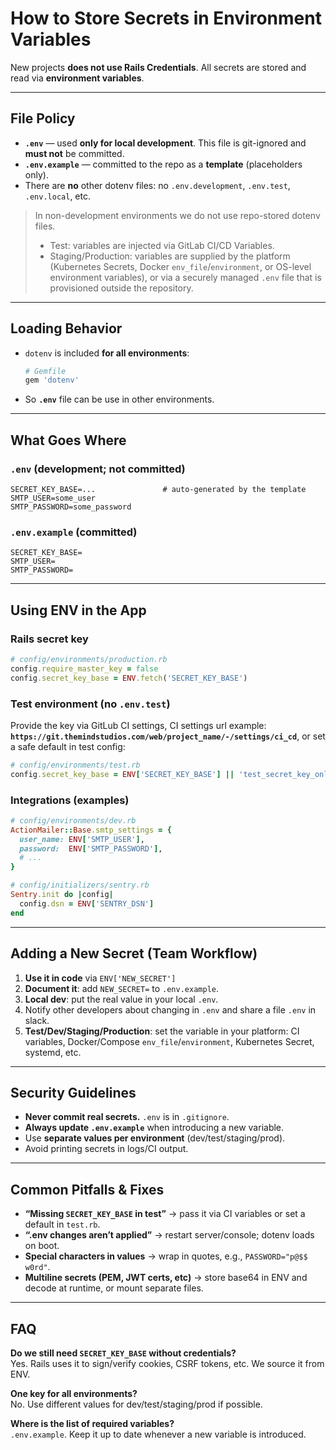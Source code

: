 # How to Store Secrets in Environment Variables

New projects **does not use Rails Credentials**. All secrets are stored and read via **environment variables**.

---

## File Policy

- **`.env`** — used **only for local development**. This file is git-ignored and **must not** be committed.
- **`.env.example`** — committed to the repo as a **template** (placeholders only).
- There are **no** other dotenv files: no `.env.development`, `.env.test`, `.env.local`, etc.

> In non-development environments we do not use repo-stored dotenv files.
> - Test: variables are injected via GitLab CI/CD Variables.
> - Staging/Production: variables are supplied by the platform (Kubernetes Secrets, Docker `env_file`/`environment`, or OS-level environment variables), or via a securely managed `.env` file that is provisioned outside the repository.


---

## Loading Behavior

- `dotenv` is included **for all environments**:
  ```ruby
  # Gemfile
  gem 'dotenv'
  ```
- So **`.env`**  file can be use in other environments.

---

## What Goes Where

### `.env` (development; not committed)
```dotenv
SECRET_KEY_BASE=...               # auto-generated by the template
SMTP_USER=some_user
SMTP_PASSWORD=some_password
```

### `.env.example` (committed)
```dotenv
SECRET_KEY_BASE=
SMTP_USER=
SMTP_PASSWORD=
```

---

## Using ENV in the App

### Rails secret key
```ruby
# config/environments/production.rb
config.require_master_key = false
config.secret_key_base = ENV.fetch('SECRET_KEY_BASE')
```

### Test environment (no `.env.test`)
Provide the key via GitLub CI settings, CI settings url example: **`https://git.themindstudios.com/web/project_name/-/settings/ci_cd`**, or set a safe default in test config:

```ruby
# config/environments/test.rb
config.secret_key_base = ENV['SECRET_KEY_BASE'] || 'test_secret_key_only_for_specs'
```

### Integrations (examples)
```ruby
# config/environments/dev.rb
ActionMailer::Base.smtp_settings = {
  user_name: ENV['SMTP_USER'],
  password:  ENV['SMTP_PASSWORD'],
  # ...
}

# config/initializers/sentry.rb
Sentry.init do |config|
  config.dsn = ENV['SENTRY_DSN']
end
```

---

## Adding a New Secret (Team Workflow)

1. **Use it in code** via `ENV['NEW_SECRET']`
2. **Document it**: add `NEW_SECRET=` to `.env.example`.
3. **Local dev**: put the real value in your local `.env`.
4. Notify other developers about changing in `.env` and share a file `.env` in slack.
4. **Test/Dev/Staging/Production**: set the variable in your platform: CI variables, Docker/Compose `env_file`/`environment`, Kubernetes Secret, systemd, etc.

---

## Security Guidelines

- **Never commit real secrets.** `.env` is in `.gitignore`.
- **Always update `.env.example`** when introducing a new variable.
- Use **separate values per environment** (dev/test/staging/prod).
- Avoid printing secrets in logs/CI output.

---

## Common Pitfalls & Fixes

- **“Missing `SECRET_KEY_BASE` in test”** → pass it via CI variables or set a default in `test.rb`.
- **“.env changes aren’t applied”** → restart server/console; dotenv loads on boot.
- **Special characters in values** → wrap in quotes, e.g., `PASSWORD="p@$$ w0rd"`.
- **Multiline secrets (PEM, JWT certs, etc)** → store base64 in ENV and decode at runtime, or mount separate files.

---

## FAQ

**Do we still need `SECRET_KEY_BASE` without credentials?**  
Yes. Rails uses it to sign/verify cookies, CSRF tokens, etc. We source it from ENV.

**One key for all environments?**  
No. Use different values for dev/test/staging/prod if possible.

**Where is the list of required variables?**  
`.env.example`. Keep it up to date whenever a new variable is introduced.
